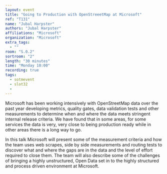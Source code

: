 ```yaml
---
layout: event
title: "Going to Production with OpenStreeetMap at Microsoft"
ref: "T131"
name: "Jubal Harpster"
authors: "Jubal Harpster"
affiliations: "Microsoft"
organization: "Microsoft"
extra_tags:
  - ""
room: "S.0.2"
sortroom: "2"
length: "30 minutes"
time: "Monday 10:00"
recording: true
tags:
  - sotmevent
  - slot32
  - 
---
```

Microsoft has been working intensively with OpenStreetMap data over the past year developing metrics, quality gates, data validation tests and other measurements to determine when and where the data meets stringent internal release criteria. We have found that in some areas, for some services the data is very, very close to being production ready while in other areas there is a long way to go. 

In this talk Microsoft will present some of the measurement criteria and how the team uses web scrapes, side by side measurements and routing tests to discover what and where the gaps are in the data and the level of effort required to close them. The team will also describe some of the challenges of bringing a highly unstructured, Open Data set in to the highly structured and process driven environment at Microsoft.


